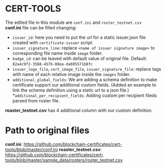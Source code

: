 # CERT-TOOLS

The edited file in this module are ```conf.ini``` and ```roster_testnet.csv```<br/>
**conf.ini** file can be filled changing:<br/>
* ```issuer_id```: here you need to put the url for a static issuer.json file created with ```certificate-issuer``` script.
* ```issuer_signature_line```: replace ```<name of issuer signature image>``` to corresponding file name inside ```image``` folder.
* ```badge_id```: can be leaved with default value of original file. Default: ```82a4c9f2-3588-457b-80ea-da695571b8fc```
* ```issuer_logo_file```, ```cert_image_file```, ```issuer_signature_file```: replace tags with name of each relative image inside the ```images``` folder.
* ```additional_global_fields```: We are adding a schema definition to make certificate support our additional custom fields. (Added an example to link the schema definition using a static url to a json file.)
*```additional_per_recipient_fields```: Adding custom per recipient fileds parsed from roster file.

**roaster_testnet.csv** has 4 additional column with our custom definition.

# Path to original files
**conf.ini**: https://github.com/blockchain-certificates/cert-tools/blob/master/conf.ini
**roaster_testnet.csv**: https://github.com/blockchain-certificates/cert-tools/blob/master/sample_data/rosters/roster_testnet.csv
